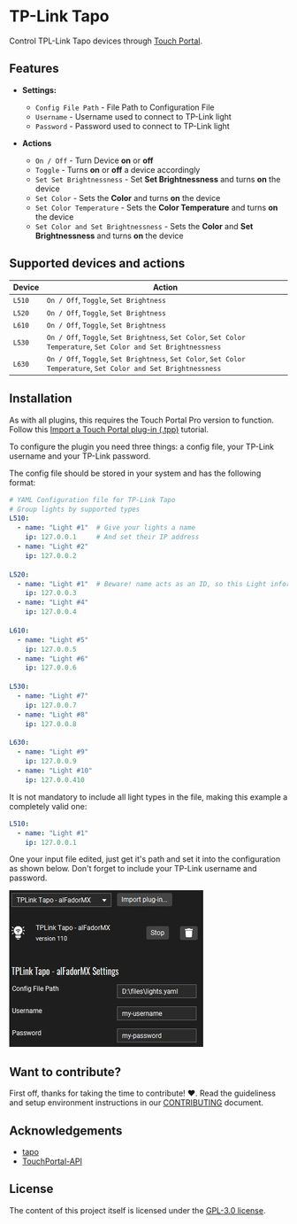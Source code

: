 # TP-Link Tapo

Control TPL-Link Tapo devices through [Touch Portal](https://www.touch-portal.com/).

## Features

- **Settings:**
    - `Config File Path`            - File Path to Configuration File
    - `Username`                    - Username used to connect to TP-Link light
    - `Password`                    - Password used to connect to TP-Link light

- **Actions**
    - `On / Off`                    - Turn Device **on** or **off**
    - `Toggle`                      - Turns **on** or **off** a device accordingly
    - `Set Set Brightnessness`              - Set **Set Brightnessness** and turns **on** the device
    - `Set Color`                   - Sets the **Color** and turns **on** the device
    - `Set Color Temperature`       - Sets the **Color Temperature** and turns **on** the device
    - `Set Color and Set Brightnessness`    - Sets the **Color** and **Set Brightnessness** and turns **on** the device

## Supported devices and actions
| Device | Action                                                                                                           |
| ------ | ---------------------------------------------------------------------------------------------------------------- |
| `L510` | `On / Off`, `Toggle`, `Set Brightness`                                                                           |
| `L520` | `On / Off`, `Toggle`, `Set Brightness`                                                                           |
| `L610` | `On / Off`, `Toggle`, `Set Brightness`                                                                           |
| `L530` | `On / Off`, `Toggle`, `Set Brightness`, `Set Color`, `Set Color Temperature`, `Set Color and Set Brightnessness` |
| `L630` | `On / Off`, `Toggle`, `Set Brightness`, `Set Color`, `Set Color Temperature`, `Set Color and Set Brightnessness` |

## Installation

As with all plugins, this requires the Touch Portal Pro version to function. Follow this [Import a Touch Portal plug-in (.tpp)](https://www.touch-portal.com/blog/post/tutorials/import-plugin-guide.php) tutorial.

To configure the plugin you need three things: a config file, your TP-Link username and your TP-Link password.

The config file should be stored in your system and has the following format:

```YAML
# YAML Configuration file for TP-Link Tapo
# Group lights by supported types
L510:
  - name: "Light #1"  # Give your lights a name
    ip: 127.0.0.1     # And set their IP address
  - name: "Light #2"
    ip: 127.0.0.2

L520:
  - name: "Light #1"  # Beware! name acts as an ID, so this Light information will replace the one above it
    ip: 127.0.0.3
  - name: "Light #4"
    ip: 127.0.0.4

L610:
  - name: "Light #5"
    ip: 127.0.0.5
  - name: "Light #6"
    ip: 127.0.0.6

L530:
  - name: "Light #7"
    ip: 127.0.0.7
  - name: "Light #8"
    ip: 127.0.0.8

L630:
  - name: "Light #9"
    ip: 127.0.0.9
  - name: "Light #10"
    ip: 127.0.0.410
```

It is not mandatory to include all light types in the file, making this example a completely valid one:
```YAML
L510:
  - name: "Light #1"
    ip: 127.0.0.1
```

One your input file edited, just get it's path and set it into the configuration as shown below. Don't forget to include your TP-Link username and password.

![Plugin Settings](.doc/settings.jpg "Plugin Settings")

## Want to contribute?

First off, thanks for taking the time to contribute! ❤️. Read the guideliness and setup environment instructions in our [CONTRIBUTING](https://github.com/alfadormx/touchportal.plugin.tplink-tapo/blob/main/CONTRIBUTING.md) document.

## Acknowledgements
- [tapo](https://github.com/mihai-dinculescu/tapo)
- [TouchPortal-API](https://github.com/KillerBOSS2019/TouchPortal-API)

## License

The content of this project itself is licensed under the [GPL-3.0 license](https://www.gnu.org/licenses/gpl-3.0.html).